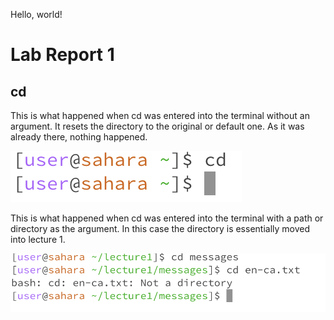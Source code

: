 Hello, world!

# Lab Report 1

## cd

This is what happened when cd was entered into the terminal without an argument. It resets the directory to the original or default one. As it was already there, nothing happened.


![Image](CD_w_no_arg.png)

This is what happened when cd was entered into the terminal with a path or directory as the argument. In this case the directory is essentially moved into lecture 1.

![Image](cd_w_file.png)


